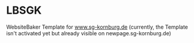 # LBSGK
WebsiteBaker Template for www.sg-kornburg.de (currently, the Template isn't activated yet but already visible on newpage.sg-kornburg.de)
